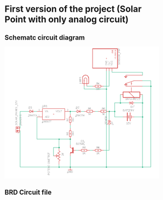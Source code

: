 # First version of the project (Solar Point with only analog circuit)
## Schematc circuit diagram
<img src="https://github.com/Grolla05/Project_SolarPoints/blob/178da5d6c22d9548fe743928b36207ba47cb178d/Versions/SolarPoints1.0/First_version.png">

## BRD Circuit file
<img src="">

